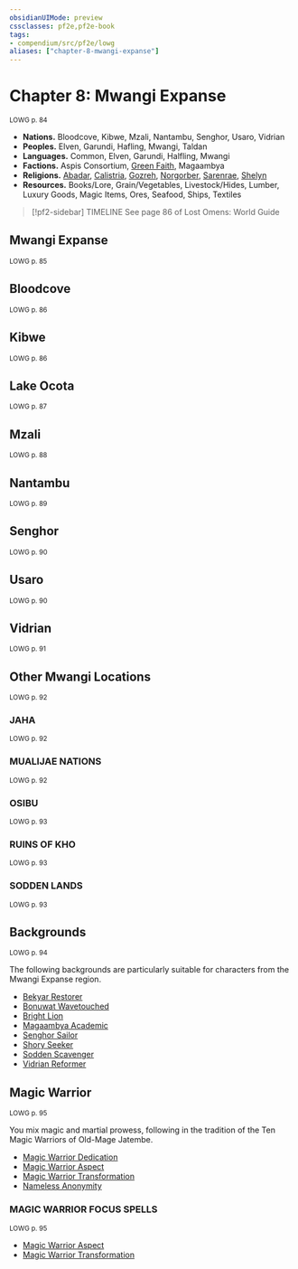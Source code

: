 ```yaml
---
obsidianUIMode: preview
cssclasses: pf2e,pf2e-book
tags:
- compendium/src/pf2e/lowg
aliases: ["chapter-8-mwangi-expanse"]
---
```

# Chapter 8: Mwangi Expanse
<sup>LOWG p. 84</sup>

- **Nations.** Bloodcove, Kibwe, Mzali, Nantambu, Senghor, Usaro, Vidrian
- **Peoples.** Elven, Garundi, Hafling, Mwangi, Taldan
- **Languages.** Common, Elven, Garundi, Halfling, Mwangi
- **Factions.** Aspis Consortium, [Green Faith](compendium/setting/deities/green-faith.md), Magaambya
- **Religions.** [Abadar](compendium/setting/deities/abadar.md), [Calistria](compendium/setting/deities/calistria.md), [Gozreh](compendium/setting/deities/gozreh.md), [Norgorber](compendium/setting/deities/norgorber.md), [Sarenrae](compendium/setting/deities/sarenrae.md), [Shelyn](compendium/setting/deities/shelyn.md)
- **Resources.** Books/Lore, Grain/Vegetables, Livestock/Hides, Lumber, Luxury Goods, Magic Items, Ores, Seafood, Ships, Textiles

> [!pf2-sidebar] TIMELINE
> See page 86 of Lost Omens: World Guide

## Mwangi Expanse
<sup>LOWG p. 85</sup>

## Bloodcove
<sup>LOWG p. 86</sup>

## Kibwe
<sup>LOWG p. 86</sup>

## Lake Ocota
<sup>LOWG p. 87</sup>

## Mzali
<sup>LOWG p. 88</sup>

## Nantambu
<sup>LOWG p. 89</sup>

## Senghor
<sup>LOWG p. 90</sup>

## Usaro
<sup>LOWG p. 90</sup>

## Vidrian
<sup>LOWG p. 91</sup>

## Other Mwangi Locations
<sup>LOWG p. 92</sup>

### JAHA
<sup>LOWG p. 92</sup>

### MUALIJAE NATIONS
<sup>LOWG p. 92</sup>

### OSIBU
<sup>LOWG p. 93</sup>

### RUINS OF KHO
<sup>LOWG p. 93</sup>

### SODDEN LANDS
<sup>LOWG p. 93</sup>

## Backgrounds
<sup>LOWG p. 94</sup>

The following backgrounds are particularly suitable for characters from the Mwangi Expanse region.

- [Bekyar Restorer](compendium/character/backgrounds/bekyar-restorer-lowg.md)
- [Bonuwat Wavetouched](compendium/character/backgrounds/bonuwat-wavetouched-lowg.md)
- [Bright Lion](compendium/character/backgrounds/bright-lion-lowg.md)
- [Magaambya Academic](compendium/character/backgrounds/magaambya-academic-lowg.md)
- [Senghor Sailor](compendium/character/backgrounds/senghor-sailor-lowg.md)
- [Shory Seeker](compendium/character/backgrounds/shory-seeker-lowg.md)
- [Sodden Scavenger](compendium/character/backgrounds/sodden-scavenger-lowg.md)
- [Vidrian Reformer](compendium/character/backgrounds/vidrian-reformer-lowg.md)

## Magic Warrior
<sup>LOWG p. 95</sup>

You mix magic and martial prowess, following in the tradition of the Ten Magic Warriors of Old-Mage Jatembe.

- [Magic Warrior Dedication](compendium/feats/magic-warrior-dedication-lowg.md)
- [Magic Warrior Aspect](compendium/feats/magic-warrior-aspect-lowg.md)
- [Magic Warrior Transformation](compendium/feats/magic-warrior-transformation-lowg.md)
- [Nameless Anonymity](compendium/feats/nameless-anonymity-lowg.md)

### MAGIC WARRIOR FOCUS SPELLS
<sup>LOWG p. 95</sup>

- [Magic Warrior Aspect](compendium/spells/magic-warrior-aspect-lowg.md)
- [Magic Warrior Transformation](compendium/spells/magic-warrior-transformation-lowg.md)